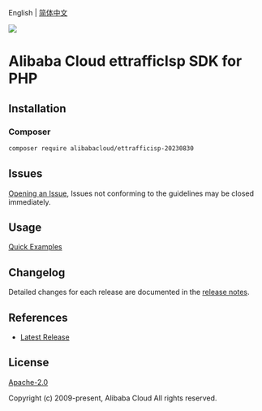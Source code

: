 English | [简体中文](README-CN.md)

![](https://aliyunsdk-pages.alicdn.com/icons/AlibabaCloud.svg)

# Alibaba Cloud ettrafficIsp SDK for PHP

## Installation

### Composer

```bash
composer require alibabacloud/ettrafficisp-20230830
```

## Issues

[Opening an Issue](https://github.com/aliyun/alibabacloud-php-sdk/issues/new), Issues not conforming to the guidelines may be closed immediately.

## Usage

[Quick Examples](https://github.com/aliyun/alibabacloud-php-sdk/blob/master/docs/0-Examples-EN.md#quick-examples)

## Changelog

Detailed changes for each release are documented in the [release notes](./ChangeLog.txt).

## References

* [Latest Release](https://github.com/aliyun/alibabacloud-php-sdk/)

## License

[Apache-2.0](http://www.apache.org/licenses/LICENSE-2.0)

Copyright (c) 2009-present, Alibaba Cloud All rights reserved.
